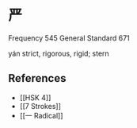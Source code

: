 # 严
Frequency 545
General Standard 671

yán
strict, rigorous, rigid; stern

## References
- [[HSK 4]]
- [[7 Strokes]]
- [[一 Radical]]